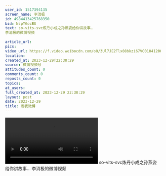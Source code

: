 ```yaml
---
user_id: 1517394135
screen_name: 李消极
id: 4984413425768350
bid: NzpYGocBU
text: so-vits-svc炼丹小成之孙燕姿给你讲故事… 
李消极的微博视频
 
article_url: 
pics: 
video_url: https://f.video.weibocdn.com/o0/3Ul7JE2Tlx08bkzi67VC01041200eMSY0E010.mp4?label=mp4_720p&template=960x540.25.0&ori=0&ps=1CwnkDw1GXwCQx&Expires=1735251385&ssig=R54RW9c2e6&KID=unistore,video
location: 
created_at: 2023-12-29T22:30:29
source: 微博视频号
attitudes_count: 0
comments_count: 0
reposts_count: 0
topics: 
at_users: 
full_created_at: 2023-12-29 22:30:29
layout: post
date: 2023-12-29
title: 发表微博
---
```



![](https://f.video.weibocdn.com/o0/3Ul7JE2Tlx08bkzi67VC01041200eMSY0E010.mp4?label=mp4_720p&template=960x540.25.0&ori=0&ps=1CwnkDw1GXwCQx&Expires=1735251385&ssig=R54RW9c2e6&KID=unistore,video)
so-vits-svc炼丹小成之孙燕姿给你讲故事… 
李消极的微博视频
 
